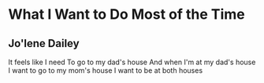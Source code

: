 # What I Want to Do Most of the Time
## Jo'lene Dailey
It feels like I need
To go to my dad's house
And when I'm at my dad's house
I want to go to my mom's house
I want to be at both houses
